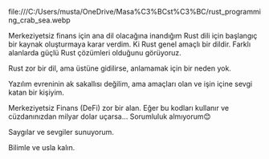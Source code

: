 
file:///C:/Users/musta/OneDrive/Masa%C3%BCst%C3%BC/rust_programming_crab_sea.webp

Merkeziyetsiz finans için ana dil olacağına inandığım Rust dili için başlangıç bir kaynak oluşturmaya karar verdim. Ki Rust genel amaçlı bir dildir. Farklı alanlarda güçlü Rust çözümleri olduğunu görüyoruz.

Rust zor bir dil, ama üstüne gidilirse, anlamamak için bir neden yok.

Yazılım evreninin ak sakallısı değilim, ama amaçları olan ve işin içine sevgi katan bir kişiyim.

Merkeziyetsiz Finans (DeFi) zor bir alan. Eğer bu kodları kullanır ve cüzdanınızdan milyar dolar uçarsa… Sorumluluk almıyorum😊

Saygılar ve sevgiler sunuyorum.

Bilimle ve usla kalın.
